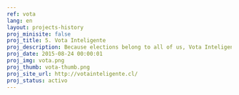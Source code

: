 ```yaml
---
ref: vota
lang: en
layout: projects-history
proj_minisite: false
proj_title: 5. Vota Inteligente
proj_description: Because elections belong to all of us, Vota Inteligente delivers tools to promote electoral participation, connecting candidates and citizens in a friendly, intuitive website. It centralizes information about different candidates and their stances on key issues, while it also allows them to receive citizen proposals that they can incorporate into their government agendas.
proj_date: 2015-08-24 00:00:01
proj_img: vota.png
proj_thumb: vota-thumb.png
proj_site_url: http://votainteligente.cl/
proj_status: activo
---
```

